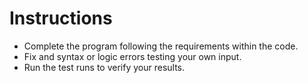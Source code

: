 # Instructions  

  - Complete the program following the requirements within the code.
  - Fix and syntax or logic errors testing your own input.
  - Run the test runs to verify your results.
